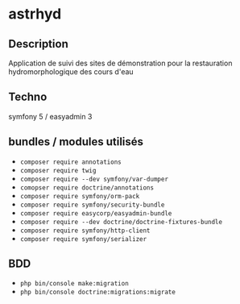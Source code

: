# astrhyd

## Description
Application de suivi des sites de démonstration pour la restauration hydromorphologique des cours d'eau

## Techno
symfony 5 / easyadmin 3

## bundles / modules utilisés
* `composer require annotations`
* `composer require twig`
* `composer require --dev symfony/var-dumper`
* `comopser require doctrine/annotations`
* `composer require symfony/orm-pack`
* `composer require symfony/security-bundle`
* `composer require easycorp/easyadmin-bundle`
* `composer require --dev doctrine/doctrine-fixtures-bundle`
* `composer require symfony/http-client`
* `composer require symfony/serializer`

## BDD
* `php bin/console make:migration`
* `php bin/console doctrine:migrations:migrate`